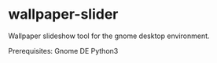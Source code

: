 # wallpaper-slider
Wallpaper slideshow tool for the gnome desktop environment.

Prerequisites:
Gnome DE
Python3
